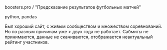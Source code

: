 
boosters.pro / "Предсказание результатов футбольных матчей" 

python, pandas

Был хороший сайт, с живым сообществом и множеством соревнований.
Но по разным причинам уже > двух года не работает.
Сабмиты не принимаются, данные не скачиваются, отображается неактуальный рейтинг участников.